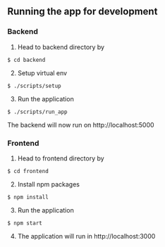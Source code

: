 ## Running the app for development

### Backend

1. Head to backend directory by

```shell
$ cd backend
```

2. Setup virtual env

```shell
$ ./scripts/setup
```

3. Run the application

```shell
$ ./scripts/run_app
```

The backend will now run on http://localhost:5000

### Frontend

1. Head to frontend directory by

```shell
$ cd frontend
```

2. Install npm packages

```shell
$ npm install
```

3. Run the application

```shell
$ npm start
```

4. The application will run in http://localhost:3000
